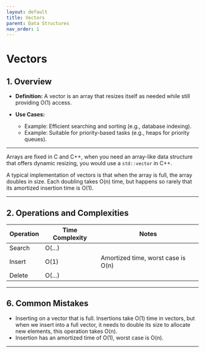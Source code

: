 ```yaml
---
layout: default
title: Vectors
parent: Data Structures
nav_order: 1
---
```


# Vectors

## **1. Overview**

* **Definition:** A vector is an array that resizes itself as needed while still providing O(1) access.

* **Use Cases:**
  * Example: Efficient searching and sorting (e.g., database indexing).
  * Example: Suitable for priority-based tasks (e.g., heaps for priority queues).

---

Arrays are fixed in C and C++, when you need an array-like data structure that offers dynamic resizing, you would use a `std::vector` in C++.

<!-- Special types of arrays. Dynamic arrays help us improve static arrays' performance by implementing certain operations differently. Python: lists. C++: vectors. -->

A typical implementation of vectors is that when the array is full, the array doubles in size. Each doubling takes O(n) time, but happens so rarely that its amortized insertion time is O(1).

---

## **2. Operations and Complexities**

| Operation      | Time Complexity | Notes                                      |
|----------------|-----------------|--------------------------------------------|
| Search         | O(...)          |                                            |
| Insert         | O(1)            | Amortized time, worst case is O(n)         |
| Delete         | O(...)          |                                            |

<!-- * Same as a fixed-size array, plus:
* insert_at(idx, value) - make x the new x_i, shifting all numbers to the "right"
* delete_at(idx) - delete element at i, and shift all elements bigger than x_i+1 to
the "left"
* insert/delete at first/last (value)/() -->

---

## **6. Common Mistakes**

* Inserting on a vector that is full. Insertions take O(1) time in vectors, but when we insert into a full vector, it needs to double its size to allocate new elements, this operation takes O(n).
* Insertion has an amortized time of O(1), worst case is O(n).

---
